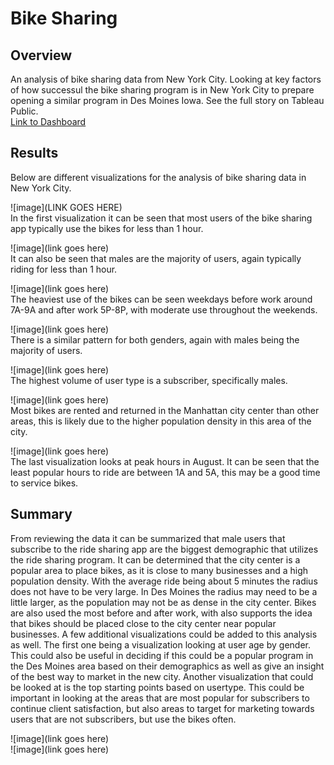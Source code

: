 # Bike Sharing
## Overview
An analysis of bike sharing data from New York City. Looking at key factors of how successul the bike sharing program is in New York City to prepare opening a similar program in Des Moines Iowa. See the full story on Tableau Public. <br>
[Link to Dashboard](https://public.tableau.com/views/Bike_Sharing_Story_16561049011170/Story1?:language=en-US&:display_count=n&:origin=viz_share_link)
## Results
Below are different visualizations for the analysis of bike sharing data in New York City.<br>

![image](LINK GOES HERE)<br>
In the first visualization it can be seen that most users of the bike sharing app typically use the bikes for less than 1 hour.

![image](link goes here)<br>
It can also be seen that males are the majority of users, again typically riding for less than 1 hour.

![image](link goes here)<br>
The heaviest use of the bikes can be seen weekdays before work around 7A-9A and after work 5P-8P, with moderate use throughout the weekends.

![image](link goes here)<br>
There is a similar pattern for both genders, again with males being the majority of users.

![image](link goes here)<br>
The highest volume of user type is a subscriber, specifically males.

![image](link goes here)<br>
Most bikes are rented and returned in the Manhattan city center than other areas, this is likely due to the higher population density in this area of the city.

![image](link goes here)<br>
The last visualization looks at peak hours in August. It can be seen that the least popular hours to ride are between 1A and 5A, this may be a good time to service bikes.

## Summary
From reviewing the data it can be summarized that male users that subscribe to the ride sharing app are the biggest demographic that utilizes the ride sharing program. It can be determined that the city center is a popular area to place bikes, as it is close to many businesses and a high population density. With the average ride being about 5 minutes the radius does not have to be very large. In Des Moines the radius may need to be a little larger, as the population may not be as dense in the city center. Bikes are also used the most before and after work, with also supports the idea that bikes should be placed close to the city center near popular businesses. A few additional visualizations could be added to this analysis as well. The first one being a visualization looking at user age by gender. This could also be useful in deciding if this could be a popular program in the Des Moines area based on their demographics as well as give an insight of the best way to market in the new city. Another visualization that could be looked at is the top starting points based on usertype. This could be important in looking at the areas that are most popular for subscribers to continue client satisfaction, but also areas to target for marketing towards users that are not subscribers, but use the bikes often.

![image](link goes here)<br>
![image](link goes here)
